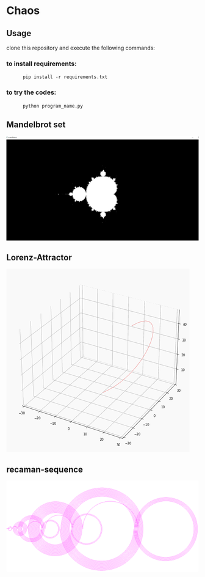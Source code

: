 # Chaos

## Usage
clone this repository and execute the following commands:
   ### to install requirements:
          pip install -r requirements.txt 
   ### to try the codes:
          python program_name.py
  
## Mandelbrot set
<img src="./images/img.png">

## Lorenz-Attractor
<img src="././images/lorenz_attractor.gif">

## recaman-sequence
<img src="./images/picture.png">

